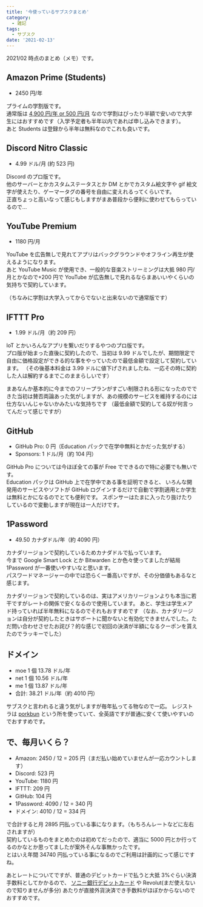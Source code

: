```yaml
---
title: '今使っているサブスクまとめ'
category:
  - 雑記
tags:
  - サブスク
date: '2021-02-13'
---
```


2021/02 時点のまとめ（メモ）です。

## Amazon Prime (Students)

- 2450 円/年

プライムの学割版です。  
通常版は [4,900 円/年 or 500 円/月](https://www.amazon.co.jp/gp/help/customer/display.html?nodeId=G6LDPN7YJHYKH2J6) なので学割はぴったり半額で安いので大学生にはおすすめです（入学予定者も半年以内であれば申し込みできます）。  
あと Students は登録から半年は無料なのでこれも良いです。

## Discord Nitro Classic

- 4.99 ドル/月 (約 523 円)

Discord のプロ版です。  
他のサーバーとかカスタムステータスとか DM とかでカスタム絵文字や gif 絵文字が使えたり、ゲーマータグの番号を自由に変えれるってくらいです。  
正直ちょっと高いなって感じもしますがまあ普段から便利に使わせてもらっているので...

## YouTube Premium

- 1180 円/月

YouTube を広告無しで見れてアプリはバックグラウンドやオフライン再生が使えるようになります。  
あと YouTube Music が使用でき、一般的な音楽ストリーミングは大抵 980 円/月とかなので+200 円で YouTube が広告無しで見れるならまあいいやくらいの気持ちで契約しています。

（ちなみに学割は大学入ってからでないと出来ないので通常版です）

## IFTTT Pro

- 1.99 ドル/月（約 209 円）

IoT とかいろんなアプリを繋いだりするやつのプロ版です。  
プロ版が始まった直後に契約したので、当初は 9.99 ドルでしたが、期間限定で自由に価格設定ができる的な事をやっていたので最低金額で設定して契約しています。
（その後基本料金は 3.99 ドルに値下げされましたね、一応その時に契約した人は解約するまでこのままらしいです）

まあなんか基本的に今までのフリープランがすごい制限される形になったのでできた当初は賛否両論あった気がしますが、あの規模のサービスを維持するのには仕方ないんじゃないかみたいな気持ちです
（最低金額で契約してる奴が何言ってんだって感じですが）

## GitHub

- GitHub Pro: 0 円（Education パックで在学中無料とかだった気がする）
- Sponsors: 1 ドル/月（約 104 円）

GitHub Pro については今ほぼ全ての事が Free でできるので特に必要でも無いです。  
Education パックは GitHub 上で在学中である事を証明できると、
いろんな開発用のサービスやソフトが GitHub ログインするだけで自動で学割適用とか学生は無料とかになるのでとても便利です。
スポンサーはたまに入ったり抜けたりしているので変動しますが現在は一人だけです。

## 1Password

- 49.50 カナダドル/年（約 4090 円）

カナダリージョンで契約しているためカナダドルで払っています。  
今まで Google Smart Lock とか Bitwarden とか色々使ってましたが結局 1Password が一番使いやすいなと思います。  
パスワードマネージャーの中では恐らく一番高いですが、その分価値もあるなと感じます。

カナダリージョンで契約しているのは、実はアメリカリージョンよりも本当に若干ですがレートの関係で安くなるので使用しています。
あと、学生は学生メアド持っていれば半年無料になるのでそれもおすすめです
（なお、カナダリージョンは自分が契約したときはサポートに聞かないと有効化できませんでした。ただ問い合わせさせたお詫び？的な感じで初回の決済が半額になるクーポンを貰えたのでラッキーでした）

## ドメイン

- moe 1 個 13.78 ドル/年
- net 1 個 10.56 ドル/年
- me 1 個 13.87 ドル/年
- 合計: 38.21 ドル/年（約 4010 円）

サブスクと言われると違う気がしますが毎年払ってる物なので一応。
レジストラは [porkbun](https://porkbun.com/) という所を使っていて、全英語ですが普通に安くて使いやすいのでおすすめです。

## で、毎月いくら？

- Amazon: 2450 / 12 = 205 円（まだ払い始めていませんが一応カウントします）
- Discord: 523 円
- YouTube: 1180 円
- IFTTT: 209 円
- GitHub: 104 円
- 1Password: 4090 / 12 = 340 円
- ドメイン: 4010 / 12 = 334 円

で合計すると月 2895 円払っている事になります。（もちろんレートなどに左右されますが）  
契約しているものをまとめたのは初めてだったので、適当に 5000 円とか行ってるのかなとか思ってましたが案外そんな事無かったです。  
とはいえ年間 34740 円払っている事になるのでご利用は計画的にって感じですね。

あとレートについてですが、普通のデビットカードで払うと大抵 3%ぐらい決済手数料としてかかるので、
[ソニー銀行デビットカード](https://moneykit.net/visitor/sbw/) や Revolut(まだ使えないので知りませんが多分) あたりが直接外貨決済でき手数料がほぼかからないのでおすすめです。
